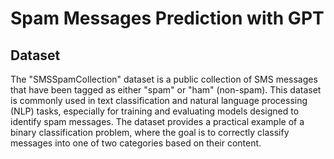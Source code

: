 # Spam Messages Prediction with GPT
## Dataset
The "SMSSpamCollection" dataset is a public collection of SMS messages that have been tagged as either "spam" or "ham" (non-spam). This dataset is commonly used in text classification and natural language processing (NLP) tasks, especially for training and evaluating models designed to identify spam messages. The dataset provides a practical example of a binary classification problem, where the goal is to correctly classify messages into one of two categories based on their content.
